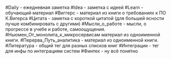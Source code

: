 #Daily - ежедневная заметка
#Idea - заметка с идеей
#Learn - обучающий материал
#Виггерс - материал из книги о требованиях к ПО К.Вигерса
#Цитата - заметка с короткой цитатой (для большей ясности лучше комбинировать с другими)
#Мысли_о_работе - мысли, о прогрессе в учебе и работе, самоощущения.
#Ньюмен_От_монолита_к_микросервисам материал из одноименной книги. 
#Перерва_Путь_аналитика - материал из одноименной книги. 
#Литература - общий тег для разных списков книг
#Интеграции - тег для инфы по интеграциям систем
#Финтех - ну всё понятно


